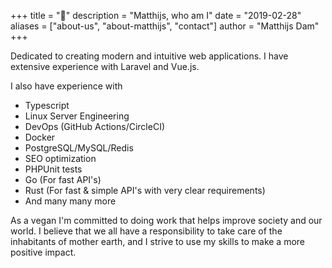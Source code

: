 +++
title = "🌱"
description = "Matthijs, who am I"
date = "2019-02-28"
aliases = ["about-us", "about-matthijs", "contact"]
author = "Matthijs Dam"
+++

Dedicated to creating modern and intuitive web applications. I have extensive experience with Laravel and Vue.js.

I also have experience with

- Typescript
- Linux Server Engineering
- DevOps (GitHub Actions/CircleCI)
- Docker
- PostgreSQL/MySQL/Redis
- SEO optimization
- PHPUnit tests
- Go (For fast API's)
- Rust (For fast & simple API's with very clear requirements)
- And many many more

As a vegan I'm committed to doing work that helps improve society and our world. 
I believe that we all have a responsibility to take care of the inhabitants of mother earth, and I strive to use my skills to make a more positive impact.